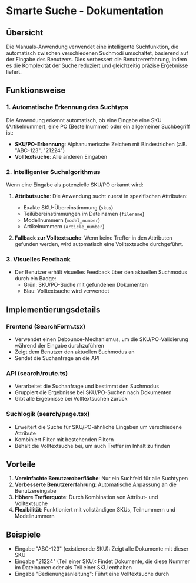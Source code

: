 # Smarte Suche - Dokumentation

## Übersicht

Die Manuals-Anwendung verwendet eine intelligente Suchfunktion, die automatisch zwischen verschiedenen Suchmodi umschaltet, basierend auf der Eingabe des Benutzers. Dies verbessert die Benutzererfahrung, indem es die Komplexität der Suche reduziert und gleichzeitig präzise Ergebnisse liefert.

## Funktionsweise

### 1. Automatische Erkennung des Suchtyps

Die Anwendung erkennt automatisch, ob eine Eingabe eine SKU (Artikelnummer), eine PO (Bestellnummer) oder ein allgemeiner Suchbegriff ist:

- **SKU/PO-Erkennung**: Alphanumerische Zeichen mit Bindestrichen (z.B. "ABC-123", "21224")
- **Volltextsuche**: Alle anderen Eingaben

### 2. Intelligenter Suchalgorithmus

Wenn eine Eingabe als potenzielle SKU/PO erkannt wird:

1. **Attributsuche**: Die Anwendung sucht zuerst in spezifischen Attributen:
   - Exakte SKU-Übereinstimmung (`skus`)
   - Teilübereinstimmungen im Dateinamen (`filename`)
   - Modellnummern (`model_number`)
   - Artikelnummern (`article_number`)

2. **Fallback zur Volltextsuche**: Wenn keine Treffer in den Attributen gefunden werden, wird automatisch eine Volltextsuche durchgeführt.

### 3. Visuelles Feedback

- Der Benutzer erhält visuelles Feedback über den aktuellen Suchmodus durch ein Badge:
  - Grün: SKU/PO-Suche mit gefundenen Dokumenten
  - Blau: Volltextsuche wird verwendet

## Implementierungsdetails

### Frontend (SearchForm.tsx)

- Verwendet einen Debounce-Mechanismus, um die SKU/PO-Validierung während der Eingabe durchzuführen
- Zeigt dem Benutzer den aktuellen Suchmodus an
- Sendet die Suchanfrage an die API

### API (search/route.ts)

- Verarbeitet die Suchanfrage und bestimmt den Suchmodus
- Gruppiert die Ergebnisse bei SKU/PO-Suchen nach Dokumenten
- Gibt alle Ergebnisse bei Volltextsuchen zurück

### Suchlogik (search/page.tsx)

- Erweitert die Suche für SKU/PO-ähnliche Eingaben um verschiedene Attribute
- Kombiniert Filter mit bestehenden Filtern
- Behält die Volltextsuche bei, um auch Treffer im Inhalt zu finden

## Vorteile

1. **Vereinfachte Benutzeroberfläche**: Nur ein Suchfeld für alle Suchtypen
2. **Verbesserte Benutzererfahrung**: Automatische Anpassung an die Benutzereingabe
3. **Höhere Trefferquote**: Durch Kombination von Attribut- und Volltextsuche
4. **Flexibilität**: Funktioniert mit vollständigen SKUs, Teilnummern und Modellnummern

## Beispiele

- Eingabe "ABC-123" (existierende SKU): Zeigt alle Dokumente mit dieser SKU
- Eingabe "21224" (Teil einer SKU): Findet Dokumente, die diese Nummer im Dateinamen oder als Teil einer SKU enthalten
- Eingabe "Bedienungsanleitung": Führt eine Volltextsuche durch
